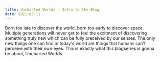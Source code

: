 ```yaml
---
title: Uncharted Worlds - Intro to the Blog
date: 2021-03-11
---
```

Born too late to discover the world, born too early to discover space.
Multiple generations will never get to feel the excitment of discovering something truly new which can be fully preceived by our senses.
The only new things one can find in today's world are things that humans can't perceive with their own eyes.
This is exactly what this blogseries is gonna be about, Uncharted Worlds.
